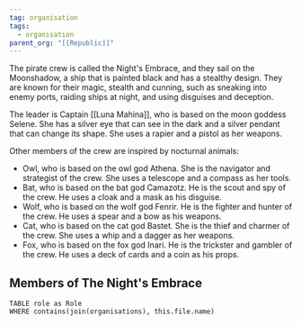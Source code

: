 ```yaml
---
tag: organisation
tags:
  - organisation
parent_org: "[[Republic]]"
---
```


The pirate crew is called the Night's Embrace, and they sail on the Moonshadow, a ship that is painted black and has a stealthy design. They are known for their magic, stealth and cunning, such as sneaking into enemy ports, raiding ships at night, and using disguises and deception.

The leader is Captain [[Luna Mahina]], who is based on the moon goddess Selene. She has a silver eye that can see in the dark and a silver pendant that can change its shape. She uses a rapier and a pistol as her weapons.

Other members of the crew are inspired by nocturnal animals: 

- Owl, who is based on the owl god Athena. She is the navigator and strategist of the crew. She uses a telescope and a compass as her tools.
- Bat, who is based on the bat god Camazotz. He is the scout and spy of the crew. He uses a cloak and a mask as his disguise.
- Wolf, who is based on the wolf god Fenrir. He is the fighter and hunter of the crew. He uses a spear and a bow as his weapons.
- Cat, who is based on the cat god Bastet. She is the thief and charmer of the crew. She uses a whip and a dagger as her weapons.
- Fox, who is based on the fox god Inari. He is the trickster and gambler of the crew. He uses a deck of cards and a coin as his props.

## Members of The Night's Embrace
```dataview
TABLE role as Role
WHERE contains(join(organisations), this.file.name)
```
